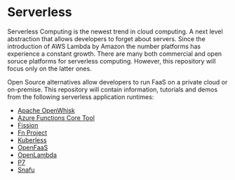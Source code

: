 # Serverless
Serverless Computing is the newest trend in cloud computing. A next level abstraction that allows developers to forget about servers. Since the introduction of AWS Lambda by Amazon the number platforms has experience a constant growth. There are many both commercial and open soruce platforms for serverless computing. However, this repository will focus only on the latter ones.

Open Source alternatives allow developers to run FaaS on a private cloud or on-premise. This repository will contain information, tutorials and demos from the following serverless application runtimes:

* [Apache OpenWhisk](https://github.com/paguos/serverless/tree/master/runtimes/openwhisk)
* [Azure Functions Core Tool](https://github.com/paguos/serverless/tree/master/runtimes/azure-functions)
* [Fission](https://github.com/paguos/serverless/tree/master/runtimes/fission)
* [Fn Project](https://github.com/paguos/serverless/tree/master/runtimes/fn-project)
* [Kuberless](https://github.com/paguos/serverless/tree/master/runtimes/kuberless)
* [OpenFaaS](https://github.com/paguos/serverless/tree/master/runtimes/openfaas)
* [OpenLambda](https://github.com/paguos/serverless/tree/master/runtimes/openlambda)
* [P7](https://github.com/paguos/serverless/tree/master/runtimes/p7)
* [Snafu](https://github.com/paguos/serverless/tree/master/runtimes/snafu)
